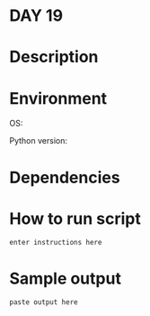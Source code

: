 
# DAY 19

# Description

# Environment
OS:

Python version:

# Dependencies

# How to run script
```
enter instructions here
```

# Sample output
```
paste output here
```
